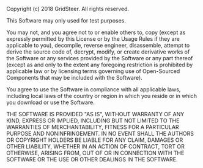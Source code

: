 Copyright (c) 2018 GridSteer. All rights reserved.

This Software may only used for test purposes.

You may not, and you agree not to or enable others to, copy (except as expressly permitted by this License or by the Usage Rules if they are applicable to you), decompile, reverse engineer, disassemble, attempt to derive the source code of, decrypt, modify, or create derivative works of the Software or any services provided by the Software or any part thereof (except as and only to the extent any foregoing restriction is prohibited by applicable law or by licensing terms governing use of Open-Sourced Components that may be included with the Software).

You agree to use the Software in compliance with all applicable laws, including local laws of the country or region in which you reside or in which you download or use the Software. 

THE SOFTWARE IS PROVIDED "AS IS", WITHOUT WARRANTY OF ANY KIND, EXPRESS OR
IMPLIED, INCLUDING BUT NOT LIMITED TO THE WARRANTIES OF MERCHANTABILITY,
FITNESS FOR A PARTICULAR PURPOSE AND NONINFRINGEMENT. IN NO EVENT SHALL THE
AUTHORS OR COPYRIGHT HOLDERS BE LIABLE FOR ANY CLAIM, DAMAGES OR OTHER
LIABILITY, WHETHER IN AN ACTION OF CONTRACT, TORT OR OTHERWISE, ARISING FROM,
OUT OF OR IN CONNECTION WITH THE SOFTWARE OR THE USE OR OTHER DEALINGS IN THE
SOFTWARE.

